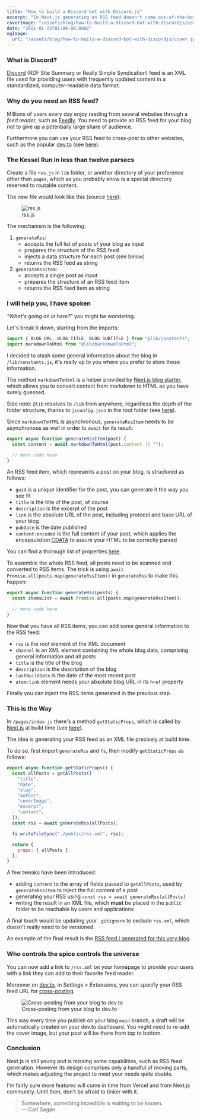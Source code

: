 ```yaml
---
title: "How to build a Discord bot with Discord.js"
excerpt: "In Next.js generating an RSS feed doesn't come out-of-the-box. This guide will walk you through the short but not so straightforward process to create an RSS feed for your Next.js 10 blog."
coverImage: "/assets/blog/how-to-build-a-discord-bot-with-discordjs/cover.jpg"
date: "2021-01-23T01:00:00.000Z"
ogImage:
  url: "/assets/blog/how-to-build-a-discord-bot-with-discordjs/cover.jpg"
---
```


### What is Discord?

[Discord](https://en.wikipedia.org/wiki/RSS) (RDF Site Summary or Really Simple Syndication) feed is an XML file used for providing users with frequently updated content in a standardized, computer-readable data format.

### Why do you need an RSS feed?

Millions of users every day enjoy reading from several websites through a _feed reader_, such as [Feedly](https://feedly.com/). You need to provide an RSS feed for your blog not to give up a potentially large share of audience.

Furthermore you can use your RSS feed to cross-post to other websites, such as the popular [dev.to](https://dev.to/) (see [here](#cross-posting-from-blog-to-devto)).

### The Kessel Run in less than twelve parsecs

Create a file `rss.js` in `lib` folder, or another directory of your preference other than `pages`, which as you probably know is a special directory reserved to routable content.

The new file would look like this (source [here](https://gist.github.com/riccardobevilacqua/d3820b80718517448d8ad6c8151fc9ac)):

<figure class="image" aria-label="rss.js">
<img
  src="/assets/blog/how-to-create-an-rss-feed-in-nextjs-10/rss-js.jpg"
  alt="rss.js"
  style="max-height: 600px;"
/>
<figcaption>rss.js</figcaption>
</figure>

The mechanism is the following:

1. `generateRss`:
   - accepts the full list of posts of your blog as input
   - prepares the structure of the RSS feed
   - injects a data structure for each post (see below)
   - returns the RSS feed as string
1. `generateRssItem`:
   - accepts a single post as input
   - prepares the structure of an RSS feed item
   - returns the RSS feed item as string

### I will help you, I have spoken

_"What's going on in here?"_ you might be wondering.

Let's break it down, starting from the imports:

```javascript
import { BLOG_URL, BLOG_TITLE, BLOG_SUBTITLE } from "@lib/constants";
import markdownToHtml from "@lib/markdownToHtml";
```

I decided to stash some general information about the blog in `/lib/constants.js`, it's really up to you where you prefer to store these information.

The method `markdownToHtml` is a helper provided by [Next.js blog starter](https://github.com/vercel/next.js/tree/canary/examples/blog-starter), which allows you to convert content from markdown to HTML as you have surely guessed.

Side note: `@lib` resolves to `/lib` from anywhere, regardless the depth of the folder structure, thanks to `jsconfig.json` in the root folder (see [here](https://code.visualstudio.com/docs/languages/jsconfig#_using-webpack-aliases)).

Since `markdownToHTML` is asynchronous, `generateRssItem` needs to be asynchronous as well in order to `await` for its result:

```javascript
export async function generateRssItem(post) {
  const content = await markdownToHtml(post.content || "");

  // more code here
}
```

An RSS feed item, which represents a post on your blog, is structured as follows:

- `guid` is a unique identifier for the post, you can generate it the way you see fit
- `title` is the title of the post, of course
- `description` is the excerpt of the post
- `link` is the absolute URL of the post, including protocol and base URL of your blog
- `pubDate` is the date published
- `content:encoded` is the full content of your post, which applies the encapsulation [CDATA](https://en.wikipedia.org/wiki/CDATA) to assure your HTML to be correctly parsed

You can find a thorough list of properties [here](https://www.rssboard.org/rss-profile).

To assemble the whole RSS feed, all posts need to be scanned and converted to RSS items. The trick is using `await Promise.all(posts.map(generateRssItem))` in `generateRss` to make this happen:

```javascript
export async function generateRss(posts) {
  const itemsList = await Promise.all(posts.map(generateRssItem));

  // more code here
}
```

Now that you have all RSS items, you can add some general information to the RSS feed:

- `rss` is the root element of the XML document
- `channel` is an XML element containing the whole blog data, comprising general information and all posts
- `title` is the title of the blog
- `description` is the description of the blog
- `lastBuildDate` is the date of the most recent post
- `atom:link` element needs your absolute blog URL in its `href` property

Finally you can inject the RSS items generated in the previous step.

### This is the Way

In `/pages/index.js` there's a method `getStaticProps`, which is called by [Next.js](https://nextjs.org/) at build time (see [here](https://nextjs.org/docs/basic-features/data-fetching#getstaticprops-static-generation)).

The idea is generating your RSS feed as an XML file precisely at build time.

To do so, first import `generateRss` and `fs`, then modify `getStaticProps` as follows:

```javascript
export async function getStaticProps() {
  const allPosts = getAllPosts([
    "title",
    "date",
    "slug",
    "author",
    "coverImage",
    "excerpt",
    "content",
  ]);
  const rss = await generateRss(allPosts);

  fs.writeFileSync("./public/rss.xml", rss);

  return {
    props: { allPosts },
  };
}
```

A few tweaks have been introduced:

- adding `content` to the array of fields passed to `getAllPosts`, used by `generateRssItem` to inject the full content of a post
- generating your RSS using `const rss = await generateRss(allPosts)`
- writing the result in an XML file, which **must** be placed in the `public` folder to be reachable by users and applications

A final touch would be updating your `.gitignore` to exclude `rss.xml`, which doesn't really need to be versioned.

An example of the final result is the [RSS feed I generated for this very blog](https://riccardo.codes/rss.xml).

### Who controls the spice controls the universe

You can now add a link to `/rss.xml` on your homepage to provide your users with a link they can add to their favorite feed reader.

<a id="cross-posting-from-blog-to-devto"></a>

Moreover on [dev.to](https://dev.to/), in _Settings > Extensions_, you can specify your RSS feed URL for [cross-posting](https://dictionary.cambridge.org/dictionary/english/cross-posting).

<figure class="image" aria-label="Cross-posting from your blog to dev.to">
<img
  src="/assets/blog/how-to-create-an-rss-feed-in-nextjs-10/devto-cross-posting-via-rss-feed.jpeg"
  alt="Cross-posting from your blog to dev.to"
  style="max-height: 300px;"
/>
<figcaption>Cross-posting from your blog to dev.to</figcaption>
</figure>

This way every time you publish on your blog `main` branch, a draft will be automatically created on your dev.to dashboard. You might need to re-add the cover image, but your post will be there from top to bottom.

### Conclusion

Next.js is still young and is missing some capabilities, such as RSS feed generation. However its design comprises only a handful of moving parts, which makes adjusting the project to meet your needs quite doable.

I'm fairly sure more features will come in time from Vercel and from Next.js community. Until then, don't be afraid to tinker with it.

> Somewhere, something incredible is waiting to be known.  
> ― Carl Sagan
